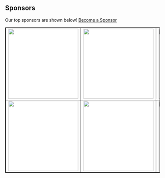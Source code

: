 ## Sponsors

Our top sponsors are shown below! 
[Become a Sponsor](http://127.0.0.1:5001/readmesponsors-prod/us-central1/api/sponsors/e9al9b3gDnuX8decpEYS)

<table style="background-color: white; border: 1px solid black">
    <tbody>
        <tr width="1200px">
            <td width="300px" align="center" style="border: 1px solid black">
                <a 
                  href="http://127.0.0.1:5001/readmesponsors-prod/us-central1/api/sponsors/e9al9b3gDnuX8decpEYS/0" 
                  target="_blank" 
                  rel="noopener noreferrer"
                >
                    <img 
                      src="https://storage.googleapis.com/readmesponsors-prod.firebasestorage.app/projects/e9al9b3gDnuX8decpEYS/image_0.png" 
                      width="228"
                    />
                </a>
            </td>
            <td width="300px" align="center" style="border: 1px solid black">
                <a 
                  href="http://127.0.0.1:5001/readmesponsors-prod/us-central1/api/sponsors/e9al9b3gDnuX8decpEYS/1" 
                  target="_blank" 
                  rel="noopener noreferrer"
                >
                    <img 
                      src="https://storage.googleapis.com/readmesponsors-prod.firebasestorage.app/projects/e9al9b3gDnuX8decpEYS/image_1.png" 
                      width="228"
                    />
                </a>
            </td>
            <td width="300px" align="center" style="border: 1px solid black">
                <a 
                  href="http://127.0.0.1:5001/readmesponsors-prod/us-central1/api/sponsors/e9al9b3gDnuX8decpEYS/2" 
                  target="_blank" 
                  rel="noopener noreferrer"
                >
                    <img 
                      src="https://storage.googleapis.com/readmesponsors-prod.firebasestorage.app/projects/e9al9b3gDnuX8decpEYS/image_2.png" 
                      width="228"
                    />
                </a>
            </td>
            <td width="300px" align="center" style="border: 1px solid black">
                <a 
                  href="http://127.0.0.1:5001/readmesponsors-prod/us-central1/api/sponsors/e9al9b3gDnuX8decpEYS/3" 
                  target="_blank" 
                  rel="noopener noreferrer"
                >
                    <img 
                      src="https://storage.googleapis.com/readmesponsors-prod.firebasestorage.app/projects/e9al9b3gDnuX8decpEYS/image_3.png" 
                      width="228"
                    />
                </a>
            </td>
        </tr>
        <tr width="1200px">
            <td width="300px" align="center" style="border: 1px solid black">
                <a 
                  href="http://127.0.0.1:5001/readmesponsors-prod/us-central1/api/sponsors/e9al9b3gDnuX8decpEYS/4" 
                  target="_blank" 
                  rel="noopener noreferrer"
                >
                    <img 
                      src="https://storage.googleapis.com/readmesponsors-prod.firebasestorage.app/projects/e9al9b3gDnuX8decpEYS/image_4.png" 
                      width="228"
                    />
                </a>
            </td>
            <td width="300px" align="center" style="border: 1px solid black">
                <a 
                  href="http://127.0.0.1:5001/readmesponsors-prod/us-central1/api/sponsors/e9al9b3gDnuX8decpEYS/5" 
                  target="_blank" 
                  rel="noopener noreferrer"
                >
                    <img 
                      src="https://storage.googleapis.com/readmesponsors-prod.firebasestorage.app/projects/e9al9b3gDnuX8decpEYS/image_5.png" 
                      width="228"
                    />
                </a>
            </td>
            <td width="300px" align="center" style="border: 1px solid black">
                <a 
                  href="http://127.0.0.1:5001/readmesponsors-prod/us-central1/api/sponsors/e9al9b3gDnuX8decpEYS/6" 
                  target="_blank" 
                  rel="noopener noreferrer"
                >
                    <img 
                      src="https://storage.googleapis.com/readmesponsors-prod.firebasestorage.app/projects/e9al9b3gDnuX8decpEYS/image_6.png" 
                      width="228"
                    />
                </a>
            </td>
            <td width="300px" align="center" style="border: 1px solid black">
              <img 
  src="127.0.0.1:5001/readmesponsors-prod/us-central1/api/image" 
  width="228"
/>
<!--                 <a 
                  href="http://127.0.0.1:5001/readmesponsors-prod/us-central1/api/sponsors/e9al9b3gDnuX8decpEYS/7" 
                  target="_blank" 
                  rel="noopener noreferrer"
                >
                    <img 
                      src="https://storage.googleapis.com/readmesponsors-prod.firebasestorage.app/projects/e9al9b3gDnuX8decpEYS/image_7.png" 
                      width="228"
                    />
                </a> -->
            </td>
        </tr>
    </tbody>
</table>
